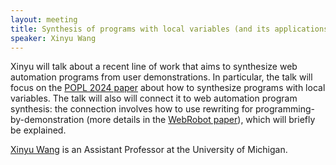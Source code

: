```yaml
---
layout: meeting
title: Synthesis of programs with local variables (and its applications to web automation)
speaker: Xinyu Wang
---
```


Xinyu will talk about a recent line of work that aims to synthesize web automation programs from user demonstrations. 
In particular, the talk will focus on the [POPL 2024 paper](https://dl.acm.org/doi/abs/10.1145/3632894) 
 about how to synthesize programs with local variables.
The talk will also will connect it to web automation program synthesis: 
 the connection involves how to use rewriting for programming-by-demonstration
 (more details in the [WebRobot paper](https://dl.acm.org/doi/abs/10.1145/3519939.3523711)), 
 which will briefly be explained. 

[Xinyu Wang](https://web.eecs.umich.edu/~xwangsd/) is an Assistant Professor at the University of Michigan.
